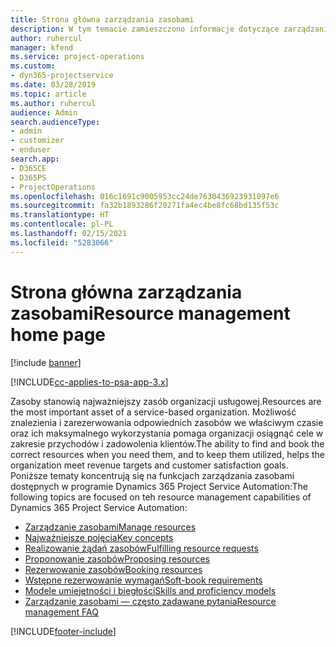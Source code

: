 ```yaml
---
title: Strona główna zarządzania zasobami
description: W tym temacie zamieszczono informacje dotyczące zarządzania zasobami.
author: ruhercul
manager: kfend
ms.service: project-operations
ms.custom:
- dyn365-projectservice
ms.date: 03/28/2019
ms.topic: article
ms.author: ruhercul
audience: Admin
search.audienceType:
- admin
- customizer
- enduser
search.app:
- D365CE
- D365PS
- ProjectOperations
ms.openlocfilehash: 016c1691c9005953cc24de7630436923931097e6
ms.sourcegitcommit: fa32b1893286f20271fa4ec4be8fc68bd135f53c
ms.translationtype: HT
ms.contentlocale: pl-PL
ms.lasthandoff: 02/15/2021
ms.locfileid: "5283066"
---
```

# <a name="resource-management-home-page"></a><span data-ttu-id="6ff23-103">Strona główna zarządzania zasobami</span><span class="sxs-lookup"><span data-stu-id="6ff23-103">Resource management home page</span></span>

[!include [banner](../includes/psa-now-project-operations.md)]

[!INCLUDE[cc-applies-to-psa-app-3.x](../includes/cc-applies-to-psa-app-3x.md)]

<span data-ttu-id="6ff23-104">Zasoby stanowią najważniejszy zasób organizacji usługowej.</span><span class="sxs-lookup"><span data-stu-id="6ff23-104">Resources are the most important asset of a service-based organization.</span></span> <span data-ttu-id="6ff23-105">Możliwość znalezienia i zarezerwowania odpowiednich zasobów we właściwym czasie oraz ich maksymalnego wykorzystania pomaga organizacji osiągnąć cele w zakresie przychodów i zadowolenia klientów.</span><span class="sxs-lookup"><span data-stu-id="6ff23-105">The ability to find and book the correct resources when you need them, and to keep them utilized, helps the organization meet revenue targets and customer satisfaction goals.</span></span> <span data-ttu-id="6ff23-106">Poniższe tematy koncentrują się na funkcjach zarządzania zasobami dostępnych w programie Dynamics 365 Project Service Automation:</span><span class="sxs-lookup"><span data-stu-id="6ff23-106">The following topics are focused on teh resource management capabilities of Dynamics 365 Project Service Automation:</span></span>

- [<span data-ttu-id="6ff23-107">Zarządzanie zasobami</span><span class="sxs-lookup"><span data-stu-id="6ff23-107">Manage resources</span></span>](manage-resources.md)
- [<span data-ttu-id="6ff23-108">Najważniejsze pojęcia</span><span class="sxs-lookup"><span data-stu-id="6ff23-108">Key concepts</span></span>](reports-key-concepts.md)
- [<span data-ttu-id="6ff23-109">Realizowanie żądań zasobów</span><span class="sxs-lookup"><span data-stu-id="6ff23-109">Fulfilling resource requests</span></span>](resource-management-fulfill-requests.md)
- [<span data-ttu-id="6ff23-110">Proponowanie zasobów</span><span class="sxs-lookup"><span data-stu-id="6ff23-110">Proposing resources</span></span>](resource-management-propose-resources.md)
- [<span data-ttu-id="6ff23-111">Rezerwowanie zasobów</span><span class="sxs-lookup"><span data-stu-id="6ff23-111">Booking resources</span></span>](resource-management-book-resources-scheduleboard.md)
- [<span data-ttu-id="6ff23-112">Wstępne rezerwowanie wymagań</span><span class="sxs-lookup"><span data-stu-id="6ff23-112">Soft-book requirements</span></span>](resource-management-softbook-requirements.md)
- [<span data-ttu-id="6ff23-113">Modele umiejętności i biegłości</span><span class="sxs-lookup"><span data-stu-id="6ff23-113">Skills and proficiency models</span></span>](resource-management-skills-proficiency.md)
- [<span data-ttu-id="6ff23-114">Zarządzanie zasobami — często zadawane pytania</span><span class="sxs-lookup"><span data-stu-id="6ff23-114">Resource management FAQ</span></span>](resource-management-faq.md)


[!INCLUDE[footer-include](../includes/footer-banner.md)]